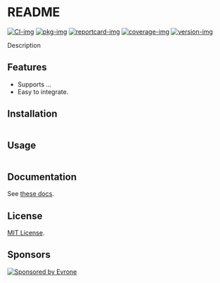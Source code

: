 # README

[![CI-img]][CI-url]
[![pkg-img]][pkg-url]
[![reportcard-img]][reportcard-url]
[![coverage-img]][coverage-url]
[![version-img]][version-url]

Description

## Features
- Supports ...
- Easy to integrate.

## Installation
```shell

```

## Usage
```go

```

## Documentation

See [these docs][pkg-url].

## License

[MIT License](LICENSE).

[CI-img]: https://github.com/neotoolkit/tmp/workflows/CI/badge.svg
[CI-url]: https://github.com/neotoolkit/tmp/actions
[pkg-img]: https://pkg.go.dev/badge/neotoolkit/tmp
[pkg-url]: https://pkg.go.dev/github.com/neotoolkit/tmp
[reportcard-img]: https://goreportcard.com/badge/neotoolkit/tmp
[reportcard-url]: https://goreportcard.com/report/neotoolkit/tmp
[coverage-img]: https://codecov.io/gh/neotoolkit/tmp/branch/main/graph/badge.svg
[coverage-url]: https://codecov.io/gh/neotoolkit/tmp
[version-img]: https://img.shields.io/github/v/release/neotoolkit/tmp
[version-url]: https://github.com/neotoolkit/tmp/releases

## Sponsors
<p>
  <a href="https://evrone.com/?utm_source=github&utm_campaign=neotoolkit">
    <img src="https://raw.githubusercontent.com/neotoolkit/.github/main/assets/sponsored_by_evrone.svg"
      alt="Sponsored by Evrone">
  </a>
</p>
